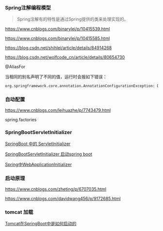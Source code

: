 ### Spring注解编程模型

> Spring注解有的特性是通过Spring提供的类来处理实现的。

https://www.cnblogs.com/binarylei/p/10415539.html

https://www.cnblogs.com/binarylei/p/10415585.html

https://blog.csdn.net/shihlei/article/details/84914268



https://blog.csdn.net/wolfcode_cn/article/details/80654730

@AliasFor

当相同的别名声明了不同的值，运行时会报如下错误：

```cmd
org.springframework.core.annotation.AnnotationConfigurationException: Different @AliasFor mirror values for annotation [org.springframework.web.bind.annotation.RequestParam] declared on public java.lang.String com.inspur.modeldesigner.manage.controller.HelloController.get8(java.lang.String); attribute 'name' and its alias 'value' are declared with values of [name2] and [name1].
```



### 自动配置

https://www.cnblogs.com/leihuazhe/p/7743479.html

spring.factories



### SpringBootServletInitializer 

[SpringBoot 中的 ServletInitializer](https://blog.csdn.net/qq_28289405/article/details/81279742)

[SpringBootServletInitializer 启动spring boot](https://blog.csdn.net/yanyuan1993/article/details/82108829)

[Spring中WebApplicationInitializer](https://blog.csdn.net/zq17865815296/article/details/79464403)



### 启动原理

https://www.cnblogs.com/zheting/p/6707035.html

https://www.cnblogs.com/davidwang456/p/9172685.html



### tomcat 加载

[Tomcat在SpringBoot中是如何启动的](https://my.oschina.net/luozhou/blog/3088908)